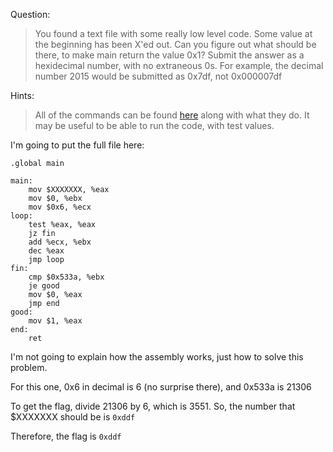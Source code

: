 Question:
>You found a text file with some really low level code. Some value at the beginning has been X'ed out. Can you figure out what should be there, to make main return the value 0x1? Submit the answer as a hexidecimal number, with no extraneous 0s. For example, the decimal number 2015 would be submitted as 0x7df, not 0x000007df

Hints:
>All of the commands can be found [here](https://en.wikipedia.org/wiki/X86_assembly_language) along with what they do.
>It may be useful to be able to run the code, with test values.

I'm going to put the full file here:

```
.global main

main:
    mov $XXXXXXX, %eax
    mov $0, %ebx
    mov $0x6, %ecx
loop:
    test %eax, %eax
    jz fin
    add %ecx, %ebx
    dec %eax
    jmp loop
fin:
    cmp $0x533a, %ebx
    je good
    mov $0, %eax
    jmp end
good:
    mov $1, %eax
end:
    ret
```

I'm not going to explain how the assembly works, just how to solve this problem.

For this one, 0x6 in decimal is 6 (no surprise there), and 0x533a is 21306

To get the flag, divide 21306 by 6, which is 3551. So, the number that $XXXXXXX should be is `0xddf`

Therefore, the flag is `0xddf`
